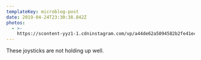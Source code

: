 ```yaml
---
templateKey: microblog-post
date: 2019-04-24T23:30:38.842Z
photos:
  - >-
    https://scontent-yyz1-1.cdninstagram.com/vp/a44de62a5094582b2fe41ec4acfbd35d/5D41CDF9/t51.2885-15/e35/47691468_1446685705462976_312159604045209587_n.jpg?_nc_ht=scontent-yyz1-1.cdninstagram.com
---
```


These joysticks are not holding up well.
